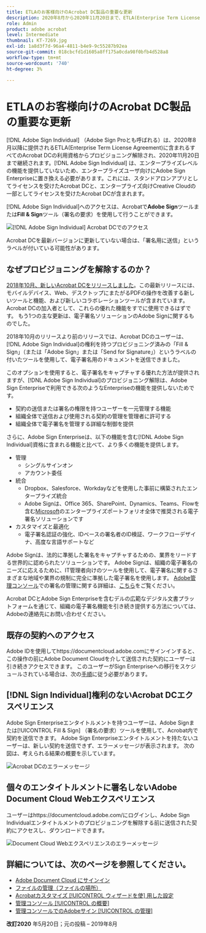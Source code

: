 ```yaml
---
title: ETLAのお客様向けのAcrobat DC製品の重要な更新
description: 2020年8月から2020年11月20日まで、ETLA(Enterprise Term License Agreement)に含まれるAcrobat DCの利用資格に対する重要な変更点について説明します。
role: Admin
product: adobe acrobat
level: Intermediate
thumbnail: KT-7269.jpg
exl-id: 1a8d3f7d-96a4-4811-b4e9-9c55287b92ea
source-git-commit: 018cbcfd1d1605a8ff175a0cda98f0bfb4d528a8
workflow-type: tm+mt
source-wordcount: '740'
ht-degree: 3%

---
```


# ETLAのお客様向けのAcrobat DC製品の重要な更新

[!DNL Adobe Sign Individual] （Adobe Sign Proとも呼ばれる）は、2020年8月以降に提供されるETLA(Enterprise Term License Agreement)に含まれるすべてのAcrobat DCの利用資格からプロビジョニング解除され、2020年11月20日まで継続されます。[!DNL Adobe Sign Individual] は、エンタープライズレベルの機能を提供していないため、エンタープライズユーザ向けにAdobe Sign Enterpriseに置き換える必要があります。これには、スタンドアロンアプリとしてライセンスを受けたAcrobat DCと、エンタープライズ向けCreative Cloudの一部としてライセンスを受けたAcrobat DCが含まれます。

[!DNL Adobe Sign Individual]へのアクセスは、Acrobatで&#x200B;**Adobe Sign**&#x200B;ツールまたは&#x200B;**Fill &amp; Sign**&#x200B;ツール（署名の要求）を使用して行うことができます。

![[!DNL Adobe Sign Individual] Acrobat DCでのアクセス](../assets/Deploy_SignEntitle1.png)

Acrobat DCを最新バージョンに更新していない場合は、「署名用に送信」というラベルが付いている可能性があります。

## なぜプロビジョニングを解除するのか？

[2018年10月、新しいAcrobat DCをリリースしました](https://news.adobe.com/news/news-details/2018/Adobe-Redefines-What-Is-Possible-With-PDF-With-All-New-Acrobat-DC)。この最新リリースには、モバイルデバイス、Web、デスクトップにまたがるPDFの操作を改善する新しいツールと機能、および新しいコラボレーションツールが含まれています。 Acrobat DCの加入者として、これらの優れた機能をすでに使用できるはずです。 もう1つの主な更新は、電子署名ソリューションのAdobe Signに関するものでした。

2018年10月のリリースより前のリリースでは、Acrobat DCのユーザーは、[!DNL Adobe Sign Individual]の権利を持つプロビジョニング済みの「Fill &amp; Sign」（または「Adobe Sign」または「Send for Signature」）というラベルの付いたツールを使用して、電子署名用のドキュメントを送信できました。

このオプションを使用すると、電子署名をキャプチャする優れた方法が提供されますが、[!DNL Adobe Sign Individual]のプロビジョニング解除は、Adobe Sign Enterpriseで利用できる次のようなEnterpriseの機能を提供しないためです。

* 契約の送信または署名の権限を持つユーザーを一元管理する機能
* 組織全体で送信および使用される契約の管理を管理者に許可する
* 組織全体で電子署名を管理する詳細な制御を提供

さらに、Adobe Sign Enterpriseは、以下の機能を含む[!DNL Adobe Sign Individual]資格に含まれる機能と比べて、より多くの機能を提供します。

* 管理
   * シングルサインオン
   * アカウント委任
* 統合
   * Dropbox、Salesforce、Workdayなどを使用した事前に構築されたエンタープライズ統合
   * Adobe Signは、Office 365、SharePoint、Dynamics、Teams、Flowを含む[Microsoft](https://acrobat.adobe.com/us/en/business/integrations/microsoft.html)のエンタープライズポートフォリオ全体で推奨される電子署名ソリューションです
* カスタマイズと最適化
   * 電子署名認証の強化、IDベースの署名者のID検証、ワークフローデザイナ、高度な言語サポートなど

Adobe Signは、法的に準拠した署名をキャプチャするための、業界をリードする世界的に認められたソリューションです。 Adobe Signは、組織の電子署名のニーズに応えるために、IT管理者向けのツールを使用して、電子署名に関するさまざまな地域や業界の規制に完全に準拠した電子署名を使用します。 [Adobe管理コンソール](https://helpx.adobe.com/jp/enterprise/using/admin-console.html)での署名の管理に関する詳細は、[こちら](https://helpx.adobe.com/enterprise/using/adobe-sign-for-enterprise.html)をご覧ください。

Acrobat DCとAdobe Sign Enterpriseを含むデルの広範なデジタル文書プラットフォームを通じて、組織の電子署名機能を引き続き提供する方法については、Adobeの連絡先にお問い合わせください。

## 既存の契約へのアクセス

Adobe IDを使用してhttps://documentcloud.adobe.comにサインインすると、この操作の前にAdobe Document Cloudを介して送信された契約にユーザーは引き続きアクセスできます。 このユーザーがSign Enterpriseへの移行をスケジュールされている場合は、次の[手順](https://helpx.adobe.com/sign/kb/how-to-download-signed-documents---adobe-sign.html)に従う必要があります。

## [!DNL Sign Individual]権利のないAcrobat DCエクスペリエンス

Adobe Sign Enterpriseエンタイトルメントを持つユーザーは、Adobe Signまたは[!UICONTROL Fill &amp; Sign] （署名の要求）ツールを使用して、Acrobat内で契約を送信できます。
Adobe Sign Enterpriseエンタイトルメントを持たないユーザーは、新しい契約を送信できず、エラーメッセージが表示されます。 次の図は、考えられる結果の概要を示しています。

![Acrobat DCのエラーメッセージ](../assets/Deploy_SignEntitle2.png)

## 個々のエンタイトルメントに署名しないAdobe Document Cloud Webエクスペリエンス

ユーザーはhttps://documentcloud.adobe.com/にログインし、Adobe Sign Individualエンタイトルメントのプロビジョニングを解除する前に送信された契約にアクセスし、ダウンロードできます。

![Document Cloud Webエクスペリエンスのエラーメッセージ](../assets/Deploy_SignEntitle3.png)

## 詳細については、次のページを参照してください。

* [Adobe Document Cloud にサインイン](https://helpx.adobe.com/document-cloud/help/sign-in.html)
* [ファイルの管理（ファイルの場所）](https://helpx.adobe.com/document-cloud/help/manage-files.html)
* [Acrobatカスタマイズ [!UICONTROL ウィザードを使] 用した設定](https://www.adobe.com/devnet-docs/acrobatetk/tools/Wizard/WizardDC/index.html)
* [管理コンソール [!UICONTROL の概要]](https://helpx.adobe.com/enterprise/using/admin-console.html)
* [管理コンソールでのAdobeサイン [!UICONTROL の管理]](https://helpx.adobe.com/enterprise/using/adobe-sign-for-enterprise.html)

**改訂2020** 年5月20日；元の投稿 – 2019年8月
